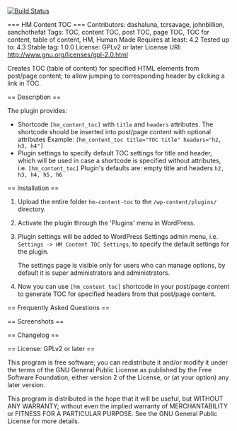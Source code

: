 [![Build Status](https://travis-ci.org/dashaluna/hm-content-toc.svg?branch=master)](https://travis-ci.org/dashaluna/hm-content-toc)

=== HM Content TOC ===
Contributors: dashaluna, tcrsavage, johnbillion, sanchothefat
Tags: TOC, content TOC, post TOC, page TOC, TOC for content, table of content, HM, Human Made
Requires at least: 4.2
Tested up to: 4.3
Stable tag: 1.0.0
License: GPLv2 or later
License URI: http://www.gnu.org/licenses/gpl-2.0.html

Creates TOC (table of content) for specified HTML elements from post/page content; to allow jumping to corresponding header by clicking a link in TOC.

== Description ==

The plugin provides:

* Shortcode `[hm_content_toc]` with `title` and `headers` attributes.
 The shortcode should be inserted into post/page content with optional attributes
 Example: `[hm_content_toc title="TOC title" headers="h2, h3, h4"]`
* Plugin settings to specify default TOC settings for title and header, which will
 be used in case a shortcode is specified without attributes, i.e. `[hm_content_toc]`
 Plugin's defaults are: empty title and headers `h2, h3, h4, h5, h6`

== Installation ==

1. Upload the entire folder `hm-content-toc` to the `/wp-content/plugins/` directory.
2. Activate the plugin through the 'Plugins' menu in WordPress.
3. Plugin settings will be added to WordPress Settings admin menu,
   i.e. `Settings -> HM Content TOC Settings`, to specify the default settings for the
   plugin.

   The settings page is visible only for users who can manage options, by default
   it is super administrators and administrators.
4. Now you can use `[hm_content_toc]` shortcode in your post/page content to generate
   TOC for specified headers from that post/page content.

== Frequently Asked Questions ==

== Screenshots ==

== Changelog ==

== License: GPLv2 or later ==

This program is free software; you can redistribute it and/or modify
it under the terms of the GNU General Public License as published by
the Free Software Foundation; either version 2 of the License, or
(at your option) any later version.

This program is distributed in the hope that it will be useful,
but WITHOUT ANY WARRANTY; without even the implied warranty of
MERCHANTABILITY or FITNESS FOR A PARTICULAR PURPOSE.  See the
GNU General Public License for more details.
